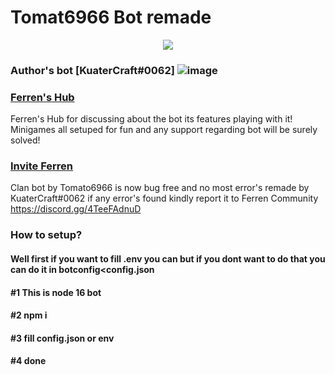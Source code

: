 # Tomat6966 Bot remade
<center><img src="https://capsule-render.vercel.app/api?type=waving&color=gradient&height=200&section=header&text=Discord-Bot&fontSize=80&fontAlignY=35&animation=twinkling&fontColor=gradient" /></center>


### Author's bot [KuaterCraft#0062] ![image](https://cdn.discordapp.com/avatars/1064420967666954280/de6fac25be0cc9ebf30ea72d84ea49b2.webp?size=32)
### [Ferren's Hub](https://discord.gg/4TeeFAdnuD)
Ferren's Hub for discussing about the bot its features playing with it!
Minigames all setuped for fun and any support regarding bot will be surely solved!

### [Invite Ferren](https://discord.com/api/oauth2/authorize?client_id=1064420967666954280&permissions=1513962695871&scope=bot%20applications.commands)

 Clan bot by Tomato6966 is now bug free and no most error's remade by KuaterCraft#0062 if any error's found kindly report it to Ferren Community https://discord.gg/4TeeFAdnuD
 
 ### How to setup?
 #### Well first if you want to fill .env you can but if you dont want to do that you can do it in botconfig<config.json
 #### #1 This is node 16 bot
 #### #2 npm i
 #### #3 fill config.json or env
 #### #4 done
